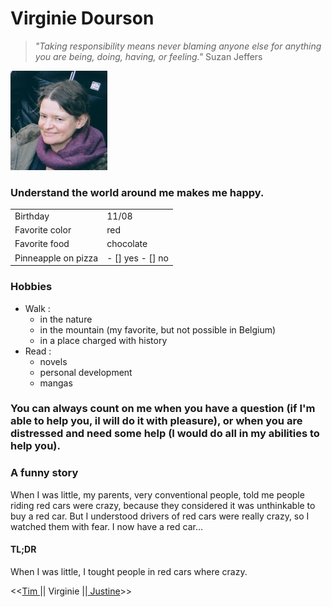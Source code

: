 # Virginie Dourson

>_"Taking responsibility means never blaming anyone else for anything you are being, doing, having, or feeling."_       Suzan Jeffers

![Photo of myself](photo_virginie.png)

### Understand the world around me makes me happy.

| | |
|---|---|
|Birthday|11/08|
|Favorite color|red|
|Favorite food|chocolate|
|Pinneapple on pizza|- [] yes - [] no|

### Hobbies
- Walk :
    * in the nature
    * in the mountain (my favorite, but not possible in Belgium)
    * in a place charged with history
- Read :
    * novels
    * personal development
    * mangas

### You can always count on me when you have a question (if I'm able to help you, il will do it with pleasure), or when you are distressed and need some help (I would do all in my abilities to help you).

### A funny story
When I was little, my parents, very conventional people, told me people riding red cars were crazy, because they considered it was unthinkable to buy a red car. But I understood drivers of red cars were really crazy, so I watched them with fear. I now have a red car...

#### TL;DR
When I was little, I tought people in red cars where crazy.

<<[Tim ](https://github.com/TimDesmet00/)|| Virginie ||[ Justine](https://github.com/Sheyleen)>>



